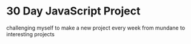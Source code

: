 # 30 Day JavaScript Project
challenging myself to make a new project every week
from mundane to interesting projects
